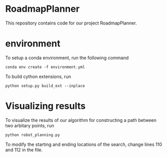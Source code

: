 # RoadmapPlanner


This repository contains code for our project RoadmapPlanner.


# environment 

To setup a conda environment, run the following command

    conda env create -f environment.yml


To build cython extensions, run

    python setup.py build_ext --inplace


# Visualizing results


To visualize the results of our algorithm for constructing a path between two arbitary points, 
run 

    python robot_planning.py


To modify the starting and ending locations of the search, change lines 110 and 112 in the 
file. 


